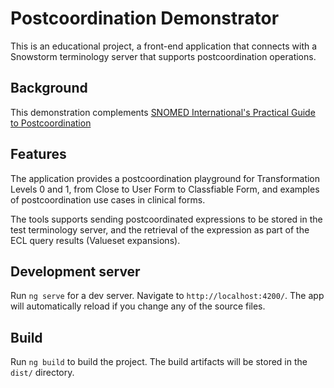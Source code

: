 # Postcoordination Demonstrator

This is an educational project, a front-end application that connects with a Snowstorm terminology server that supports postcoordination 
operations.

## Background

This demonstration complements [SNOMED International's Practical Guide to Postcoordination](http://snomed.org/postcoordination)

## Features

The application provides a postcoordination playground for Transformation Levels 0 and 1, from Close to User Form to Classfiable Form, and examples of postcoordination use cases in clinical forms.

The tools supports sending postcoordinated expressions to be stored in the test terminology server, and the retrieval of the expression as part of the ECL query results (Valueset expansions).

## Development server

Run `ng serve` for a dev server. Navigate to `http://localhost:4200/`. The app will automatically reload if you change any of the source files.

## Build

Run `ng build` to build the project. The build artifacts will be stored in the `dist/` directory.
